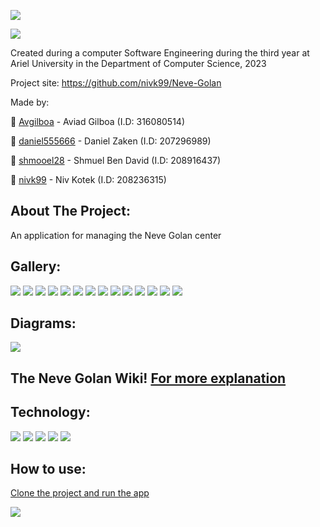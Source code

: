 ![](https://github.com/nivk99/Neve-Golan/blob/main/image/NEVE_GOLAN.png)

![](https://camo.githubusercontent.com/b803cfcca0b874c6116fab9bbc05878b4ab7096770ea51b1a30a7bbc8e2de3f5/68747470733a2f2f7777772e617269656c2e61632e696c2f77702f736974652f77702d636f6e74656e742f75706c6f6164732f73697465732f332f323031382f30372f417269656c5f555f6c6f676f322e6a7067)


Created during a computer Software Engineering during the third year at Ariel University in the Department of Computer Science, 2023

Project site: https://github.com/nivk99/Neve-Golan

Made by: 

📧 [Avgilboa](https://github.com/Avgilboa) - Aviad Gilboa (I.D: 316080514)

📧 [daniel555666](https://github.com/daniel555666) - Daniel Zaken (I.D: 207296989)

📧 [shmooel28](https://github.com/shmooel28) - Shmuel Ben David (I.D: 208916437)

📧 [nivk99](https://github.com/nivk99) - Niv Kotek (I.D: 208236315)



## About The Project:

An application for managing the Neve Golan center

## Gallery:

![](https://github.com/nivk99/Neve-Golan/blob/main/image/app/main%20login.png)
![](https://github.com/nivk99/Neve-Golan/blob/main/image/app/login%20client.png)
![](https://github.com/nivk99/Neve-Golan/blob/main/image/app/login%20admin.png)
![](https://github.com/nivk99/Neve-Golan/blob/main/image/app/menu.png)
![](https://github.com/nivk99/Neve-Golan/blob/main/image/app/Admin%20menu%20.png)
![](https://github.com/nivk99/Neve-Golan/blob/main/image/app/Calendar.png)
![](https://github.com/nivk99/Neve-Golan/blob/main/image/app/Messages.png)
![](https://github.com/nivk99/Neve-Golan/blob/main/image/app/Search%20teacher.png)
![](https://github.com/nivk99/Neve-Golan/blob/main/image/app/Student%20search.png)
![](https://github.com/nivk99/Neve-Golan/blob/main/image/app/card.png)
![](https://github.com/nivk99/Neve-Golan/blob/main/image/app/menu%20card.png)
![](https://github.com/nivk99/Neve-Golan/blob/main/image/app/add%20teacher.png)
![](https://github.com/nivk99/Neve-Golan/blob/main/image/app/feedback.png)
![](https://github.com/nivk99/Neve-Golan/blob/main/image/app/Student%20update.png)


## Diagrams:

![](https://github.com/nivk99/Neve-Golan/blob/main/image/diagram.gif)


## The Neve Golan Wiki! [For more explanation ](https://github.com/nivk99/Neve-Golan/wiki)


## Technology:
![](https://www.developer.com/wp-content/uploads/2021/09/Java-tutorials-300x200.jpg)
![](https://1.bp.blogspot.com/-YIfQT6q8ZM4/Vzyq5z1B8HI/AAAAAAAAAAc/UmWSSMLKtKgtH7CACElUp12zXkrPK5UoACLcB/s400/image00.png)
![](https://upload.wikimedia.org/wikipedia/commons/thumb/6/64/Android_logo_2019_%28stacked%29.svg/182px-Android_logo_2019_%28stacked%29.svg.png)
![](https://www.almtoolbox.com/blog_he/wp-content/uploads/2017/09/Git-Logo-2Color-1.png)
![](https://upload.wikimedia.org/wikipedia/commons/thumb/9/92/Android_Studio_Trademark.svg/768px-Android_Studio_Trademark.svg.png?20210519132050)

## How to use:

[Clone the project and run the app](https://github.com/nivk99/Neve-Golan.git)


![](https://media.tenor.com/mObOMMDy_lQAAAAi/android-google.gif)
